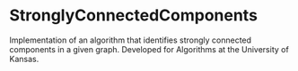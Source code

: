 # StronglyConnectedComponents
Implementation of an algorithm that identifies strongly connected components in a given graph. Developed for Algorithms at the University of Kansas.
